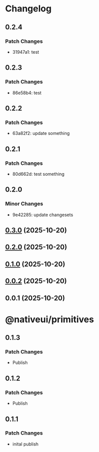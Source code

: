 # Changelog

## 0.2.4

### Patch Changes

- 31947a1: test

## 0.2.3

### Patch Changes

- 86e58b4: test

## 0.2.2

### Patch Changes

- 63a82f2: update something

## 0.2.1

### Patch Changes

- 80d662d: test something

## 0.2.0

### Minor Changes

- 9e42285: update changesets

## [0.3.0](https://github.com/nativeui-org/primitives/compare/primitives@0.2.0...primitives@0.3.0) (2025-10-20)

## [0.2.0](https://github.com/nativeui-org/primitives/compare/primitives@0.1.0...primitives@0.2.0) (2025-10-20)

## [0.1.0](https://github.com/nativeui-org/primitives/compare/primitives@0.0.2...primitives@0.1.0) (2025-10-20)

## [0.0.2](https://github.com/nativeui-org/primitives/compare/primitives@0.0.1...primitives@0.0.2) (2025-10-20)

## 0.0.1 (2025-10-20)

# @nativeui/primitives

## 0.1.3

### Patch Changes

- Publish

## 0.1.2

### Patch Changes

- Publish

## 0.1.1

### Patch Changes

- inital publish
